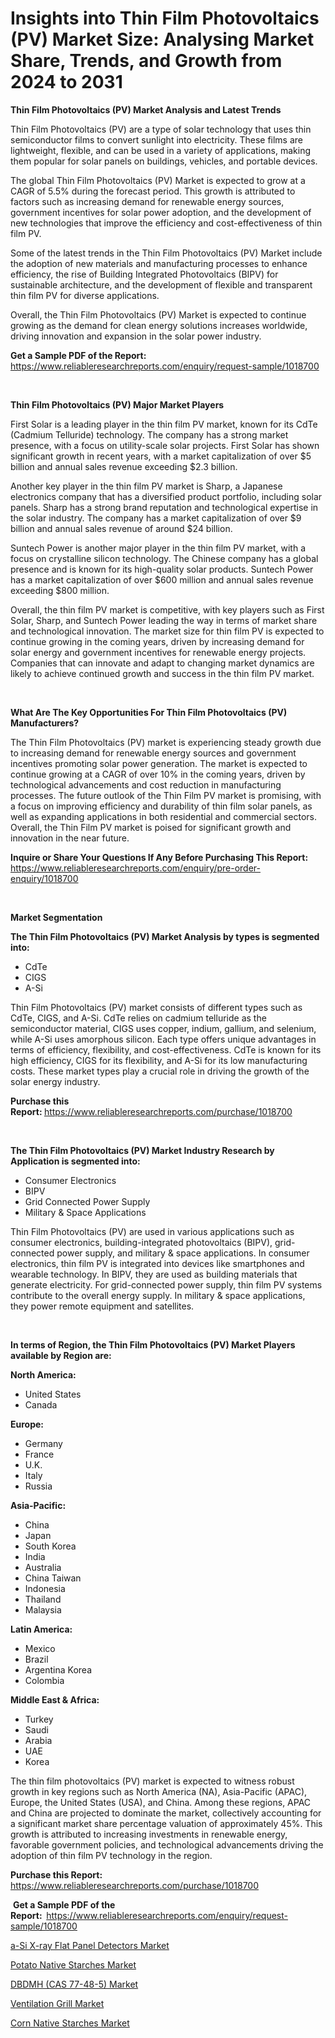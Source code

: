 <p><h1>Insights into Thin Film Photovoltaics (PV) Market Size: Analysing Market Share, Trends, and Growth from 2024 to 2031</h1></p><p><strong>Thin Film Photovoltaics (PV) Market Analysis and Latest Trends</strong></p>
<p><p>Thin Film Photovoltaics (PV) are a type of solar technology that uses thin semiconductor films to convert sunlight into electricity. These films are lightweight, flexible, and can be used in a variety of applications, making them popular for solar panels on buildings, vehicles, and portable devices.</p><p>The global Thin Film Photovoltaics (PV) Market is expected to grow at a CAGR of 5.5% during the forecast period. This growth is attributed to factors such as increasing demand for renewable energy sources, government incentives for solar power adoption, and the development of new technologies that improve the efficiency and cost-effectiveness of thin film PV.</p><p>Some of the latest trends in the Thin Film Photovoltaics (PV) Market include the adoption of new materials and manufacturing processes to enhance efficiency, the rise of Building Integrated Photovoltaics (BIPV) for sustainable architecture, and the development of flexible and transparent thin film PV for diverse applications.</p><p>Overall, the Thin Film Photovoltaics (PV) Market is expected to continue growing as the demand for clean energy solutions increases worldwide, driving innovation and expansion in the solar power industry.</p></p>
<p><strong>Get a Sample PDF of the Report:&nbsp;</strong> <a href="https://www.reliableresearchreports.com/enquiry/request-sample/1018700">https://www.reliableresearchreports.com/enquiry/request-sample/1018700</a></p>
<p>&nbsp;</p>
<p><strong>Thin Film Photovoltaics (PV) Major Market Players</strong></p>
<p><p>First Solar is a leading player in the thin film PV market, known for its CdTe (Cadmium Telluride) technology. The company has a strong market presence, with a focus on utility-scale solar projects. First Solar has shown significant growth in recent years, with a market capitalization of over $5 billion and annual sales revenue exceeding $2.3 billion.</p><p>Another key player in the thin film PV market is Sharp, a Japanese electronics company that has a diversified product portfolio, including solar panels. Sharp has a strong brand reputation and technological expertise in the solar industry. The company has a market capitalization of over $9 billion and annual sales revenue of around $24 billion.</p><p>Suntech Power is another major player in the thin film PV market, with a focus on crystalline silicon technology. The Chinese company has a global presence and is known for its high-quality solar products. Suntech Power has a market capitalization of over $600 million and annual sales revenue exceeding $800 million.</p><p>Overall, the thin film PV market is competitive, with key players such as First Solar, Sharp, and Suntech Power leading the way in terms of market share and technological innovation. The market size for thin film PV is expected to continue growing in the coming years, driven by increasing demand for solar energy and government incentives for renewable energy projects. Companies that can innovate and adapt to changing market dynamics are likely to achieve continued growth and success in the thin film PV market.</p></p>
<p>&nbsp;</p>
<p><strong>What Are The Key Opportunities For Thin Film Photovoltaics (PV) Manufacturers?</strong></p>
<p><p>The Thin Film Photovoltaics (PV) market is experiencing steady growth due to increasing demand for renewable energy sources and government incentives promoting solar power generation. The market is expected to continue growing at a CAGR of over 10% in the coming years, driven by technological advancements and cost reduction in manufacturing processes. The future outlook of the Thin Film PV market is promising, with a focus on improving efficiency and durability of thin film solar panels, as well as expanding applications in both residential and commercial sectors. Overall, the Thin Film PV market is poised for significant growth and innovation in the near future.</p></p>
<p><strong>Inquire or Share Your Questions If Any Before Purchasing This Report:</strong> <a href="https://www.reliableresearchreports.com/enquiry/pre-order-enquiry/1018700">https://www.reliableresearchreports.com/enquiry/pre-order-enquiry/1018700</a></p>
<p>&nbsp;</p>
<p><strong>Market Segmentation</strong></p>
<p><strong>The Thin Film Photovoltaics (PV) Market Analysis by types is segmented into:</strong></p>
<p><ul><li>CdTe</li><li>CIGS</li><li>A-Si</li></ul></p>
<p><p>Thin Film Photovoltaics (PV) market consists of different types such as CdTe, CIGS, and A-Si. CdTe relies on cadmium telluride as the semiconductor material, CIGS uses copper, indium, gallium, and selenium, while A-Si uses amorphous silicon. Each type offers unique advantages in terms of efficiency, flexibility, and cost-effectiveness. CdTe is known for its high efficiency, CIGS for its flexibility, and A-Si for its low manufacturing costs. These market types play a crucial role in driving the growth of the solar energy industry.</p></p>
<p><strong>Purchase this Report:&nbsp;</strong><a href="https://www.reliableresearchreports.com/purchase/1018700">https://www.reliableresearchreports.com/purchase/1018700</a></p>
<p>&nbsp;</p>
<p><strong>The Thin Film Photovoltaics (PV) Market Industry Research by Application is segmented into:</strong></p>
<p><ul><li>Consumer Electronics</li><li>BIPV</li><li>Grid Connected Power Supply</li><li>Military & Space Applications</li></ul></p>
<p><p>Thin Film Photovoltaics (PV) are used in various applications such as consumer electronics, building-integrated photovoltaics (BIPV), grid-connected power supply, and military & space applications. In consumer electronics, thin film PV is integrated into devices like smartphones and wearable technology. In BIPV, they are used as building materials that generate electricity. For grid-connected power supply, thin film PV systems contribute to the overall energy supply. In military & space applications, they power remote equipment and satellites.</p></p>
<p>&nbsp;</p>
<p><strong>In terms of Region, the Thin Film Photovoltaics (PV) Market Players available by Region are:</strong></p>
<p>
    <p> <strong> North America: </strong>
        <ul>
            <li>United States</li>
            <li>Canada</li>
        </ul>
        </p> 
    <p> <strong> Europe: </strong>
        <ul>
            <li>Germany</li>
            <li>France</li>
            <li>U.K.</li>
            <li>Italy</li>
            <li>Russia</li>
        </ul>
        </p> 
    <p> <strong> Asia-Pacific: </strong>
        <ul>
            <li>China</li>
            <li>Japan</li>
            <li>South Korea</li>
            <li>India</li>
            <li>Australia</li>
            <li>China Taiwan</li>
            <li>Indonesia</li>
            <li>Thailand</li>
            <li>Malaysia</li>
        </ul>
        </p> 
    <p> <strong> Latin America: </strong>
        <ul>
            <li>Mexico</li>
            <li>Brazil</li>
            <li>Argentina Korea</li>
            <li>Colombia</li>
        </ul>
        </p> 
    <p> <strong> Middle East & Africa: </strong>
        <ul>
            <li>Turkey</li>
            <li>Saudi</li>
            <li>Arabia</li>
            <li>UAE</li>
            <li>Korea</li>
        </ul>
    </p>
    </p>
<p><p>The thin film photovoltaics (PV) market is expected to witness robust growth in key regions such as North America (NA), Asia-Pacific (APAC), Europe, the United States (USA), and China. Among these regions, APAC and China are projected to dominate the market, collectively accounting for a significant market share percentage valuation of approximately 45%. This growth is attributed to increasing investments in renewable energy, favorable government policies, and technological advancements driving the adoption of thin film PV technology in the region.</p></p>
<p><strong>Purchase this Report: </strong><a href="https://www.reliableresearchreports.com/purchase/1018700">https://www.reliableresearchreports.com/purchase/1018700</a></p>
<p>&nbsp;<strong>Get a Sample PDF of the Report:&nbsp;&nbsp;</strong><a href="https://www.reliableresearchreports.com/enquiry/request-sample/1018700">https://www.reliableresearchreports.com/enquiry/request-sample/1018700</a></p>
<p><strong></strong></p>
<p><p><a href="https://github.com/yemakinde/Market-Research-Report-List-1/blob/main/a-si-x-ray-flat-panel-detectors-market.md">a-Si X-ray Flat Panel Detectors Market</a></p><p><a href="https://issuu.com/reportprime-2/docs/potato-native-starches-market-size-2030.pptx">Potato Native Starches Market</a></p><p><a href="https://github.com/RickHolmes3/Market-Research-Report-List-3/blob/main/dbdmh-cas-77-48-5-market.md">DBDMH (CAS 77-48-5) Market</a></p><p><a href="https://github.com/Alonsoolds3wq1d81czn8rbol/Market-Research-Report-List-1/blob/main/ventilation-grill-market.md">Ventilation Grill Market</a></p><p><a href="https://issuu.com/reportprime-2/docs/corn-native-starches-market-size-2030.pptx">Corn Native Starches Market</a></p></p>